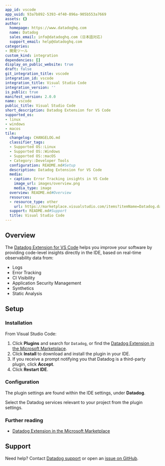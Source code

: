 ```yaml
---
app_id: vscode
app_uuid: 93a7b892-5393-4f40-896a-905b553a7669
assets: {}
author:
  homepage: https://www.datadoghq.com
  name: Datadog
  sales_email: info@datadoghq.com (日本語対応)
  support_email: help@datadoghq.com
categories:
- 開発ツール
custom_kind: integration
dependencies: []
display_on_public_website: true
draft: false
git_integration_title: vscode
integration_id: vscode
integration_title: Visual Studio Code
integration_version: ''
is_public: true
manifest_version: 2.0.0
name: vscode
public_title: Visual Studio Code
short_description: Datadog Extension for VS Code
supported_os:
- linux
- windows
- macos
tile:
  changelog: CHANGELOG.md
  classifier_tags:
  - Supported OS::Linux
  - Supported OS::Windows
  - Supported OS::macOS
  - Category::Developer Tools
  configuration: README.md#Setup
  description: Datadog Extension for VS Code
  media:
  - caption: Error Tracking insights in VS Code
    image_url: images/overview.png
    media_type: image
  overview: README.md#Overview
  resources:
  - resource_type: other
    url: https://marketplace.visualstudio.com/items?itemName=Datadog.datadog-vscode
  support: README.md#Support
  title: Visual Studio Code
---
```


<!--  SOURCED FROM https://github.com/DataDog/integrations-internal-core -->


## Overview

The [Datadog Extension for VS Code][1] helps you improve your software by providing code-level insights directly in the IDE, based on real-time observability data from:

- Logs
- Error Tracking
- CI Visibility
- Application Security Management
- Synthetics
- Static Analysis

## Setup

### Installation

From Visual Studio Code:

1. Click **Plugins** and search for `Datadog`, or find the [Datadog Extension in the Microsoft Marketplace][2].
2. Click **Install** to download and install the plugin in your IDE.
3. If you receive a prompt notifying you that Datadog is a third-party plugin, click **Accept**.
4. Click **Restart IDE**.

### Configuration

The plugin settings are found within the IDE settings, under **Datadog**.

Select the Datadog services relevant to your project from the plugin settings.

### Further reading

- [Datadog Extension in the Microsoft Marketplace][2]

## Support

Need help? Contact [Datadog support][3] or open an [issue on GitHub][4].

[1]: https://docs.datadoghq.com/ja/developers/ide_integrations/vscode/
[2]: https://marketplace.visualstudio.com/items?itemName=Datadog.datadog-vscode
[3]: https://docs.datadoghq.com/ja/help/
[4]: https://github.com/DataDog/datadog-for-vscode